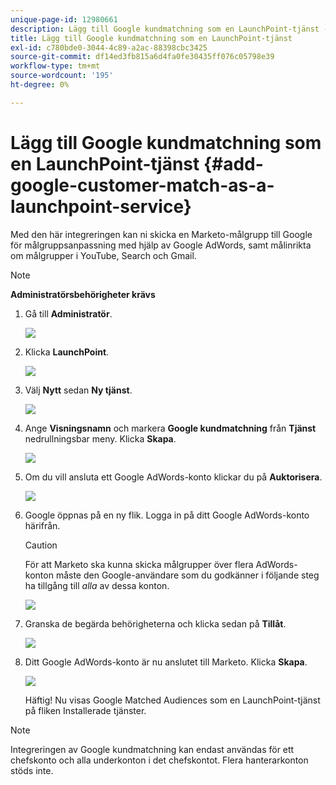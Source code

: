 ```yaml
---
unique-page-id: 12980661
description: Lägg till Google kundmatchning som en LaunchPoint-tjänst - Marketo Docs - Produktdokumentation
title: Lägg till Google kundmatchning som en LaunchPoint-tjänst
exl-id: c780bde0-3044-4c89-a2ac-88398cbc3425
source-git-commit: df14ed3fb815a6d4fa0fe30435ff076c05798e39
workflow-type: tm+mt
source-wordcount: '195'
ht-degree: 0%

---
```


# Lägg till Google kundmatchning som en LaunchPoint-tjänst {#add-google-customer-match-as-a-launchpoint-service}

Med den här integreringen kan ni skicka en Marketo-målgrupp till Google för målgruppsanpassning med hjälp av Google AdWords, samt målinrikta om målgrupper i YouTube, Search och Gmail.

>[!NOTE]
>
>**Administratörsbehörigheter krävs**

1. Gå till **Administratör**.

   ![](assets/admin.png)

1. Klicka **LaunchPoint**.

   ![](assets/image2014-12-5-14-3a35-3a27.png)

1. Välj **Nytt** sedan **Ny tjänst**.

   ![](assets/image2014-12-5-14-3a37-3a33.png)

1. Ange **Visningsnamn** och markera **Google kundmatchning** från **Tjänst** nedrullningsbar meny. Klicka **Skapa**.

   ![](assets/chooseservice.png)

1. Om du vill ansluta ett Google AdWords-konto klickar du på **Auktorisera**.

   ![](assets/authorizeaccount-1.png)

1. Google öppnas på en ny flik. Logga in på ditt Google AdWords-konto härifrån.

   >[!CAUTION]
   >
   >För att Marketo ska kunna skicka målgrupper över flera AdWords-konton måste den Google-användare som du godkänner i följande steg ha tillgång till _alla_ av dessa konton.

   ![](assets/chooseaccount.png)

1. Granska de begärda behörigheterna och klicka sedan på **Tillåt**.

   ![](assets/reviewpermissions.png)

1. Ditt Google AdWords-konto är nu anslutet till Marketo. Klicka **Skapa**.

   ![](assets/authorizesuccess.png)

   Häftig! Nu visas Google Matched Audiences som en LaunchPoint-tjänst på fliken Installerade tjänster.

>[!NOTE]
>
>Integreringen av Google kundmatchning kan endast användas för ett chefskonto och alla underkonton i det chefskontot. Flera hanterarkonton stöds inte.
